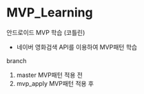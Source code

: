 # MVP_Learning
안드로이드 MVP 학습 (코틀린)

- 네이버 영화검색 API를 이용하여 MVP패턴 학습

branch 
1. master     MVP패턴 적용 전 
2. mvp_apply  MVP패턴 적용 후 
